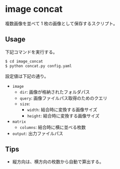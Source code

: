 # image concat

複数画像を並べて 1 枚の画像として保存するスクリプト。

## Usage

下記コマンドを実行する。

```sh
$ cd image_concat
$ python concat.py config.yaml
```

設定値は下記の通り。

- `image`
  - `dir`: 画像が格納されたフォルダパス
  - `query`: 画像ファイルパス取得のためのクエリ
  - `size`:
    - `width`: 結合時に変換する画像サイズ
    - `height`: 結合時に変換する画像サイズ
- `matrix`
  - `columns`: 結合時に横に並べる枚数
- `output`: 出力ファイルパス

## Tips

- 縦方向は、横方向の枚数から自動で算出する。
